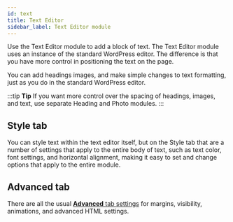 ```yaml
---
id: text
title: Text Editor
sidebar_label: Text Editor module
---
```


Use the Text Editor module to add a block of text. The Text Editor module uses
an instance of the standard WordPress editor. The difference is that you have
more control in positioning the text on the page.

You can add headings images, and make simple changes to text formatting, just
as you do in the standard WordPress editor.

:::tip **Tip**
If you want more control over the spacing of headings, images, and
text, use separate Heading and Photo modules.
:::

## Style tab
You can style text within the text editor itself, but on the Style tab that are a number of settings that apply to the entire body of text, such as text color, font settings, and horizontal alignment, making it easy to set and change options that apply to the entire module.

## Advanced tab

There are all the usual [**Advanced** tab settings](/beaver-builder/layouts/advanced-tab-for-rows-columns-modules.md) for margins, visibility, animations, and advanced HTML settings.


